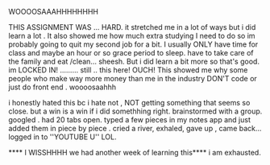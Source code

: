 WOOOOSAAAHHHHHHHH 

THIS ASSIGNMENT WAS ... HARD. 
it stretched me in a lot of ways but i did learn a lot . It also showed me how much extra studying I need to do so im probably going to quit my second job for a bit. I usually ONLY have time for class and maybe an hour or so grace period to sleep. have to take care of the family and eat /clean... sheesh. 
But i did learn a bit more so that's good. 
im LOCKED IN! ......... still .. this here! OUCH! 
This showed me why some people who make way more money than me in the industry DON'T code or just do front end .
woooosaahhh

i honestly hated this bc i hate not , NOT getting something that seems so close. but a win is a win if i did somethhing right. brainstormed with a group. googled . had 20 tabs open. typed a few pieces in my notes app and  just added them in piece by piece . 
cried a river, exhaled, gave up , came back... logged in to ''YOUTUBE U'' LOL. 

**** I WISSHHHH we had another week of learning this**** i am exhausted. 


